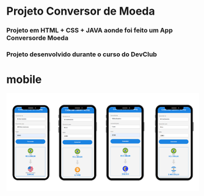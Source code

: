 # Projeto Conversor de Moeda
<h3>Projeto em HTML + CSS + JAVA aonde foi feito um App Conversorde Moeda</h3>
<h3>Projeto desenvolvido durante o curso do DevClub</h3>

# mobile 

<img src="https://github.com/Pedrodouglas83/Projeto-Conversor-de-Moeda/blob/main/assets/mobile.png?raw=true" />
